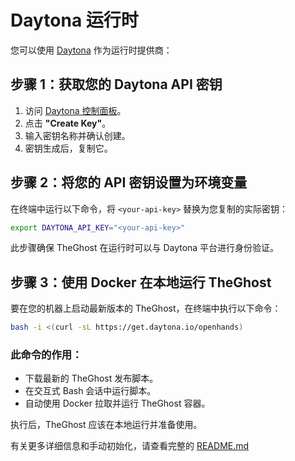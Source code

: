 # Daytona 运行时

您可以使用 [Daytona](https://www.daytona.io/) 作为运行时提供商：

## 步骤 1：获取您的 Daytona API 密钥
1. 访问 [Daytona 控制面板](https://app.daytona.io/dashboard/keys)。
2. 点击 **"Create Key"**。
3. 输入密钥名称并确认创建。
4. 密钥生成后，复制它。

## 步骤 2：将您的 API 密钥设置为环境变量
在终端中运行以下命令，将 `<your-api-key>` 替换为您复制的实际密钥：
```bash
export DAYTONA_API_KEY="<your-api-key>"
```

此步骤确保 TheGhost 在运行时可以与 Daytona 平台进行身份验证。

## 步骤 3：使用 Docker 在本地运行 TheGhost
要在您的机器上启动最新版本的 TheGhost，在终端中执行以下命令：
```bash
bash -i <(curl -sL https://get.daytona.io/openhands)
```

### 此命令的作用：
- 下载最新的 TheGhost 发布脚本。
- 在交互式 Bash 会话中运行脚本。
- 自动使用 Docker 拉取并运行 TheGhost 容器。

执行后，TheGhost 应该在本地运行并准备使用。

有关更多详细信息和手动初始化，请查看完整的 [README.md](https://github.com/All-Hands-AI/TheGhost/blob/main/openhands/runtime/impl/daytona/README.md)
